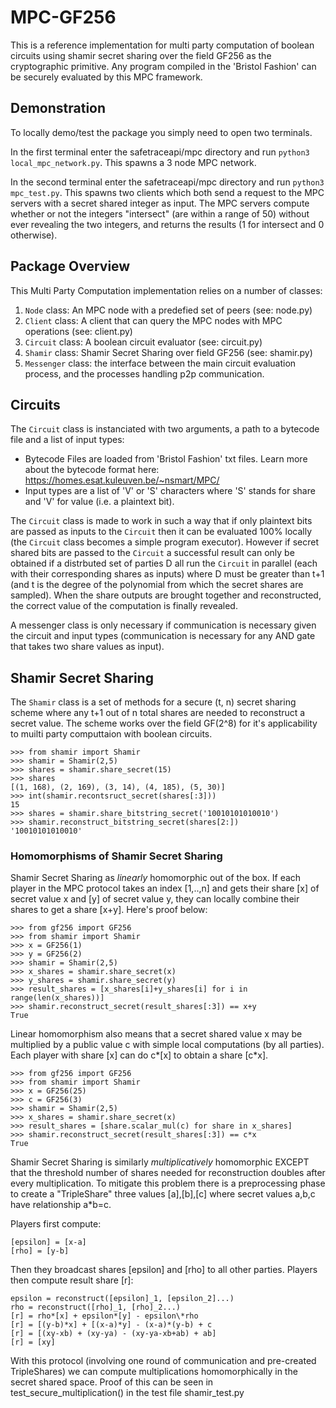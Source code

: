 # MPC-GF256

This is a reference implementation for multi party computation of boolean circuits using shamir secret sharing over the field GF256 as the cryptographic primitive. Any program compiled in the 'Bristol Fashion' can be securely evaluated by this MPC framework. 

## Demonstration

To locally demo/test the package you simply need to open two terminals.

In the first terminal enter the safetraceapi/mpc directory and run `python3 local_mpc_network.py`. This spawns a 3 node MPC network.

In the second terminal enter the safetraceapi/mpc directory and run `python3 mpc_test.py`. This spawns two clients which both send a request to the MPC servers with a secret shared integer as input. The MPC servers compute whether or not the integers "intersect" (are within a range of 50) without ever revealing the two integers, and returns the results (1 for intersect and 0 otherwise).

## Package Overview

This Multi Party Computation implementation relies on a number of classes:

1. `Node` class: An MPC node with a predefied set of peers (see: node.py)
2. `Client` class: A client that can query the MPC nodes with MPC operations (see: client.py)
3. `Circuit` class: A boolean circuit evaluator (see: circuit.py)
4. `Shamir` class: Shamir Secret Sharing over field GF256 (see: shamir.py)
5. `Messenger` class: the interface between the main circuit evaluation process, and the processes handling p2p communication.

## Circuits

The `Circuit` class is instanciated with two arguments, a path to a bytecode file and a list of input types:
- Bytecode Files are loaded from 'Bristol Fashion' txt files. Learn more about the bytecode format here: https://homes.esat.kuleuven.be/~nsmart/MPC/
- Input types are a list of 'V' or 'S' characters where 'S' stands for share and 'V' for value (i.e. a plaintext bit).

The `Circuit` class is made to work in such a way that if only plaintext bits are passed as inputs to the `Circuit` then it can be evaluated 100% locally (the `Circuit` class becomes a simple program executor). However if secret shared bits are passed to the `Circuit` a successful result can only be obtained if a distrbuted set of parties D all run the `Circuit` in parallel (each with their corresponding shares as inputs) where D must be greater than t+1 (and t is the degree of the polynomial from which the secret shares are sampled). When the share outputs are brought together and reconstructed, the correct value of the computation is finally revealed.

A messenger class is only necessary if communication is necessary given the circuit and input types (communication is necessary for any AND gate that takes two share values as input).

## Shamir Secret Sharing 

The `Shamir` class is a set of methods for a secure (t, n) secret sharing scheme where any t+1 out of n total shares are needed to reconstruct a secret value. The scheme works over the field GF(2^8) for it's applicability to muilti party computtaion with boolean circuits.

```
>>> from shamir import Shamir
>>> shamir = Shamir(2,5)
>>> shares = shamir.share_secret(15)
>>> shares
[(1, 168), (2, 169), (3, 14), (4, 185), (5, 30)]
>>> int(shamir.recontsruct_secret(shares[:3]))
15
>>> shares = shamir.share_bitstring_secret('10010101010010')
>>> shamir.reconstruct_bitstring_secret(shares[2:])
'10010101010010'
```

### Homomorphisms of Shamir Secret Sharing

Shamir Secret Sharing as *linearly* homomorphic out of the box. If each player in the MPC protocol takes an index [1,..,n] and gets their share [x] of secret value x and [y] of secret value y, they can locally combine their shares to get a share [x+y]. Here's proof below:

```
>>> from gf256 import GF256
>>> from shamir import Shamir
>>> x = GF256(1)
>>> y = GF256(2)
>>> shamir = Shamir(2,5)
>>> x_shares = shamir.share_secret(x)
>>> y_shares = shamir.share_secret(y)
>>> result_shares = [x_shares[i]+y_shares[i] for i in range(len(x_shares))]
>>> shamir.reconstruct_secret(result_shares[:3]) == x+y
True
```

Linear homomorphism also means that a secret shared value x may be multiplied by a public value c with simple local computations (by all parties). Each player with share [x] can do c\*[x] to obtain a share [c\*x].

```
>>> from gf256 import GF256
>>> from shamir import Shamir
>>> x = GF256(25)
>>> c = GF256(3)
>>> shamir = Shamir(2,5)
>>> x_shares = shamir.share_secret(x)
>>> result_shares = [share.scalar_mul(c) for share in x_shares]
>>> shamir.reconstruct_secret(result_shares[:3]) == c*x
True
```

Shamir Secret Sharing is similarly *multiplicatively* homomorphic EXCEPT that the threshold number of shares needed for reconstruction doubles after every multiplication. To mitigate this problem there is a preprocessing phase to create a "TripleShare" three values [a],[b],[c] where secret values a,b,c have relationship a\*b=c.

Players first compute:
```
[epsilon] = [x-a]
[rho] = [y-b]
```

Then they broadcast shares [epsilon] and [rho] to all other parties. Players then compute result share [r]:

```
epsilon = reconstruct([epsilon]_1, [epsilon_2]...)
rho = reconstruct([rho]_1, [rho]_2...)
[r] = rho*[x] + epsilon*[y] - epsilon\*rho
[r] = [(y-b)*x] + [(x-a)*y] - (x-a)*(y-b) + c
[r] = [(xy-xb) + (xy-ya) - (xy-ya-xb+ab) + ab]
[r] = [xy]
```

With this protocol (involving one round of communication and pre-created TripleShares) we can compute multiplications homomorphically in the secret shared space. Proof of this can be seen in test_secure_multiplication() in the test file shamir_test.py